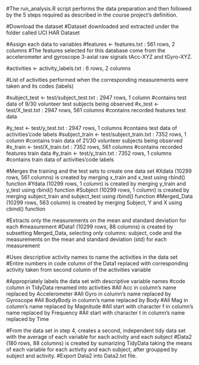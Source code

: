 #The run_analysis.R script performs the data preparation and then followed by the 5 steps required as described in the course project’s definition.

#Download the dataset
#Dataset downloaded and extracted under the folder called UCI HAR Dataset

#Assign each data to variables
#features <- features.txt : 561 rows, 2 columns
#The features selected for this database come from the accelerometer and gyroscope 3-axial raw signals tAcc-XYZ and tGyro-XYZ.

#activities <- activity_labels.txt : 6 rows, 2 columns

#List of activities performed when the corresponding measurements were taken and its codes (labels)

#subject_test <- test/subject_test.txt : 2947 rows, 1 column
#contains test data of 9/30 volunteer test subjects being observed
#x_test <- test/X_test.txt : 2947 rows, 561 columns
#contains recorded features test data

#y_test <- test/y_test.txt : 2947 rows, 1 columns
#contains test data of activities’code labels
#subject_train <- test/subject_train.txt : 7352 rows, 1 column
#contains train data of 21/30 volunteer subjects being observed
#x_train <- test/X_train.txt : 7352 rows, 561 columns
#contains recorded features train data
#y_train <- test/y_train.txt : 7352 rows, 1 columns
#contains train data of activities’code labels

#Merges the training and the test sets to create one data set
#Xdata (10299 rows, 561 columns) is created by merging x_train and x_test using rbind() function
#Ydata (10299 rows, 1 column) is created by merging y_train and y_test using rbind() function
#Subject (10299 rows, 1 column) is created by merging subject_train and subject_test using rbind() function
#Merged_Data (10299 rows, 563 column) is created by merging Subject, Y and X using cbind() function

#Extracts only the measurements on the mean and standard deviation for each #measurement
#Data1 (10299 rows, 88 columns) is created by subsetting Merged_Data, selecting only columns: subject, code and the measurements on the mean and standard deviation (std) for each measurement

#Uses descriptive activity names to name the activities in the data set
#Entire numbers in code column of the Data1 replaced with corresponding activity taken from second column of the activities variable

#Appropriately labels the data set with descriptive variable names
#code column in TidyData renamed into activities
#All Acc in column’s name replaced by Accelerometer
#All Gyro in column’s name replaced by Gyroscope
#All BodyBody in column’s name replaced by Body
#All Mag in column’s name replaced by Magnitude
#All start with character f in column’s name replaced by Frequency
#All start with character t in column’s name replaced by Time

#From the data set in step 4, creates a second, independent tidy data set with the average of each variable for each activity and each subject
#Data2 (180 rows, 88 columns) is created by sumarizing TidyData taking the means of each variable for each activity and each subject, after groupped by subject and activity.
#Export Data2 into Data2.txt file.